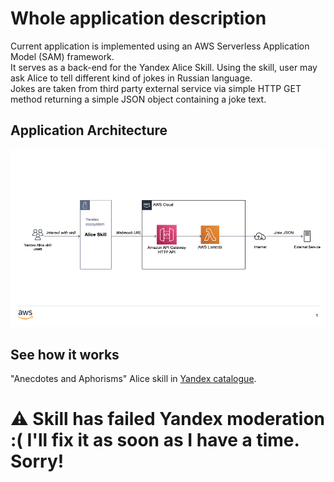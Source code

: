 # Whole application description
Current application is implemented using an AWS Serverless Application Model (SAM) framework.<br/>
It serves as a back-end for the Yandex Alice Skill.
Using the skill, user may ask Alice to tell different kind of jokes in Russian language.
<br/>
Jokes are taken from third party external service via simple HTTP GET method returning a simple JSON object containing a joke text.

## Application Architecture

![Alice Skill Design](https://github.com/cobalt12345/alice-russian-jokes/blob/540f02d1e3e122f33d1ee36eb5e6667b78175d98/alice-skill-design.png)

## See how it works
"Anecdotes and Aphorisms" Alice skill in <a href="">Yandex catalogue</a>.
<h1>
<span>&#9888;</span>
<important>Skill has failed Yandex moderation :( I'll fix it as soon as I have a time. Sorry!</important>
</h1>
